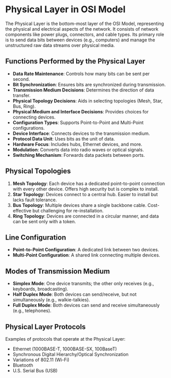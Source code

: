 # Physical Layer in OSI Model

The Physical Layer is the bottom-most layer of the OSI Model, representing the physical and electrical aspects of the network. It consists of network components like power plugs, connectors, and cable types. Its primary role is to send data bits between devices (e.g., computers) and manage the unstructured raw data streams over physical media.

## Functions Performed by the Physical Layer
- **Data Rate Maintenance**: Controls how many bits can be sent per second.
- **Bit Synchronization**: Ensures bits are synchronized during transmission.
- **Transmission Medium Decisions**: Determines the direction of data transfer.
- **Physical Topology Decisions**: Aids in selecting topologies (Mesh, Star, Bus, Ring).
- **Physical Medium and Interface Decisions**: Provides choices for connecting devices.
- **Configuration Types**: Supports Point-to-Point and Multi-Point configurations.
- **Device Interface**: Connects devices to the transmission medium.
- **Protocol Data Unit**: Uses bits as the unit of data.
- **Hardware Focus**: Includes hubs, Ethernet devices, and more.
- **Modulation**: Converts data into radio waves or optical signals.
- **Switching Mechanism**: Forwards data packets between ports.

## Physical Topologies
1. **Mesh Topology**: Each device has a dedicated point-to-point connection with every other device. Offers high security but is complex to install.
2. **Star Topology**: Devices connect to a central hub. Easier to install but lacks fault tolerance.
3. **Bus Topology**: Multiple devices share a single backbone cable. Cost-effective but challenging for re-installation.
4. **Ring Topology**: Devices are connected in a circular manner, and data can be sent only with a token.

## Line Configuration
- **Point-to-Point Configuration**: A dedicated link between two devices.
- **Multi-Point Configuration**: A shared link connecting multiple devices.

## Modes of Transmission Medium
- **Simplex Mode**: One device transmits; the other only receives (e.g., keyboards, broadcasting).
- **Half Duplex Mode**: Both devices can send/receive, but not simultaneously (e.g., walkie-talkies).
- **Full Duplex Mode**: Both devices can send and receive simultaneously (e.g., telephones).

## Physical Layer Protocols
Examples of protocols that operate at the Physical Layer:
- Ethernet (1000BASE-T, 1000BASE-SX, 100BaseT)
- Synchronous Digital Hierarchy/Optical Synchronization
- Variations of 802.11 (Wi-Fi)
- Bluetooth
- U.S. Serial Bus (USB)
